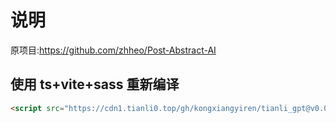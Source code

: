 # 说明

原项目:https://github.com/zhheo/Post-Abstract-AI

## 使用 ts+vite+sass 重新编译

```html
<script src="https://cdn1.tianli0.top/gh/kongxiangyiren/tianli_gpt@v0.0.2/dist/tianli_gpt.min.js"></script>
```
